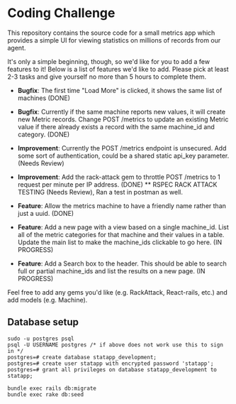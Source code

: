 Coding Challenge
====

This repository contains the source code for a small metrics app which provides a simple UI for viewing statistics on millions of records from our agent.

It's only a simple beginning, though, so we'd like for you to add a few features to it! Below is a list of features we'd like to add. Please pick at least 2-3 tasks and give yourself no more than 5 hours to complete them.

- **Bugfix**: The first time "Load More" is clicked, it shows the same list of machines (DONE)

<!--  Added a set before action in metrics controller to set the page info, the method checks to see if the page is nil it sets the page to 2 or if not empty it sets the next page based on the page its on. The metrics controller already starts the page at 1 if it equals 0 --> 

- **Bugfix**: Currently if the same machine reports new values, it will create new Metric records. Change POST /metrics to update an existing Metric value if there already exists a record with the same machine_id and category. (DONE)

<!-- ** I had to create two tests for this to work, I need to put both of those together within the api test-->


- **Improvement**: Currently the POST /metrics endpoint is unsecured. Add some sort of authentication, could be a shared static api_key parameter. (Needs Review)

 <!-- 
 # Implemented Devise, user can sign up, sign in and log out. Authenticity token is created during sign-in and is destroyed at sign out. Created a user table to store user sign in data.  -->


- **Improvement**: Add the rack-attack gem to throttle POST /metrics to 1 request per minute per IP address. (DONE)
** RSPEC RACK ATTACK TESTING (Needs Review), Ran a test in postman as well.

- **Feature**: Allow the metrics machine to have a friendly name rather than just a uuid. (DONE)

- **Feature**: Add a new page with a view based on a single machine_id. List all of the metric categories for that machine and their values in a table. Update the main list to make the machine_ids clickable to go here. (IN PROGRESS)

- **Feature**: Add a Search box to the header. This should be able to search full or partial machine_ids and list the results on a new page. (IN PROGRESS)




Feel free to add any gems you'd like (e.g. RackAttack, React-rails, etc.) and add models (e.g. Machine).




Database setup
-----
```
sudo -u postgres psql
psql -U USERNAME postgres /* if above does not work use this to sign in */
postgres=# create database statapp_development;
postgres=# create user statapp with encrypted password 'statapp';
postgres=# grant all privileges on database statapp_development to statapp;
```
```
bundle exec rails db:migrate
bundle exec rake db:seed
```
